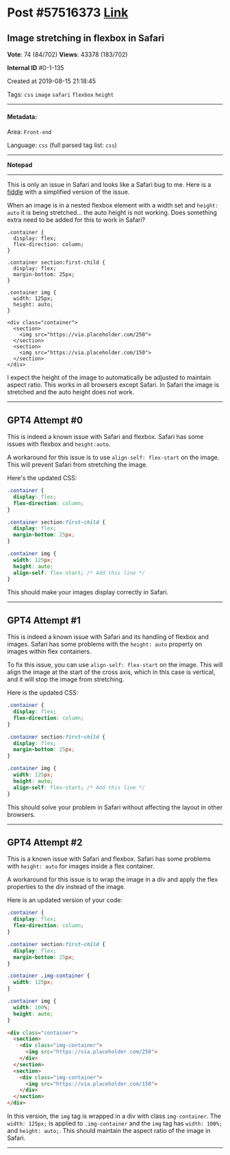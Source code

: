 
# Post \#57516373 [Link](https://stackoverflow.com/questions/57516373/)

## Image stretching in flexbox in Safari

**Vote**: 74 (84/702) **Views**: 43378 (183/702) 

**Internal ID** \#0-1-135

Created at 2019-08-15 21:18:45

Tags: `css` `image` `safari` `flexbox` `height`

----------

#### Metadata:

Area: `Front-end`

Language: `css` (full parsed tag list: `css`)

----------

**Notepad**


----------

This is only an issue in Safari and looks like a Safari bug to me. Here is a [fiddle](https://jsfiddle.net/0scrgd9j/) with a simplified version of the issue.

When an image is in a nested flexbox element with a width set and `height: auto` it is being stretched... the auto height is not working. Does something extra need to be added for this to work in Safari?

```
.container {
  display: flex;
  flex-direction: column;
}

.container section:first-child {
  display: flex;
  margin-bottom: 25px;
}

.container img {
  width: 125px;
  height: auto;
}
```
```
<div class="container">
  <section>
    <img src="https://via.placeholder.com/250">
  </section>
  <section>
    <img src="https://via.placeholder.com/150">
  </section>
</div>
```



I expect the height of the image to automatically be adjusted to maintain aspect ratio. This works in all browsers except Safari. In Safari the image is stretched and the auto height does not work.


----------
        
## GPT4 Attempt \#0

This is indeed a known issue with Safari and flexbox. Safari has some issues with flexbox and `height:auto`. 

A workaround for this issue is to use `align-self: flex-start` on the image. This will prevent Safari from stretching the image.

Here's the updated CSS:

```css
.container {
  display: flex;
  flex-direction: column;
}

.container section:first-child {
  display: flex;
  margin-bottom: 25px;
}

.container img {
  width: 125px;
  height: auto;
  align-self: flex-start; /* Add this line */
}
```

This should make your images display correctly in Safari.

--------

## GPT4 Attempt \#1

This is indeed a known issue with Safari and its handling of flexbox and images. Safari has some problems with the `height: auto` property on images within flex containers.

To fix this issue, you can use `align-self: flex-start` on the image. This will align the image at the start of the cross axis, which in this case is vertical, and it will stop the image from stretching.

Here is the updated CSS:

```css
.container {
  display: flex;
  flex-direction: column;
}

.container section:first-child {
  display: flex;
  margin-bottom: 25px;
}

.container img {
  width: 125px;
  height: auto;
  align-self: flex-start; /* Add this line */
}
```

This should solve your problem in Safari without affecting the layout in other browsers.

--------

## GPT4 Attempt \#2

This is a known issue with Safari and flexbox. Safari has some problems with `height: auto` for images inside a flex container. 

A workaround for this issue is to wrap the image in a div and apply the flex properties to the div instead of the image. 

Here is an updated version of your code:

```css
.container {
  display: flex;
  flex-direction: column;
}

.container section:first-child {
  display: flex;
  margin-bottom: 25px;
}

.container .img-container {
  width: 125px;
}

.container img {
  width: 100%;
  height: auto;
}
```

```html
<div class="container">
  <section>
    <div class="img-container">
      <img src="https://via.placeholder.com/250">
    </div>
  </section>
  <section>
    <div class="img-container">
      <img src="https://via.placeholder.com/150">
    </div>
  </section>
</div>
```

In this version, the `img` tag is wrapped in a div with class `img-container`. The `width: 125px;` is applied to `.img-container` and the `img` tag has `width: 100%;` and `height: auto;`. This should maintain the aspect ratio of the image in Safari.

--------
